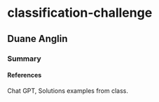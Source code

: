 # classification-challenge
## Duane Anglin

### Summary





#### References
Chat GPT, Solutions examples from class.
